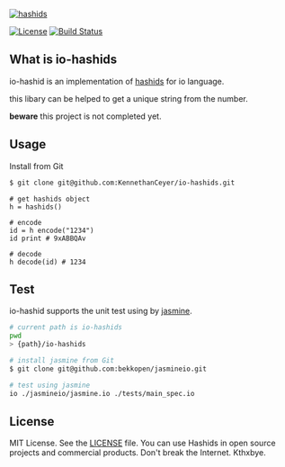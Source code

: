 
[![hashids](http://hashids.org/public/img/hashids.gif "Hashids")](http://hashids.org/)

[![License][license-image]][license-url] [![Build Status](https://travis-ci.org/KennethanCeyer/io-hashids.svg?branch=master)](https://travis-ci.org/KennethanCeyer/io-hashids)

What is io-hashids
------------------

io-hashid is an implementation of [hashids](http://hashids.org/) for io language.

this libary can be helped to get a unique string from the number.

**beware** this project is not completed yet.

Usage
-----

Install from Git

```bash
$ git clone git@github.com:KennethanCeyer/io-hashids.git
```

```io
# get hashids object
h = hashids()

# encode
id = h encode("1234")
id print # 9xABBQAv

# decode
h decode(id) # 1234
```

Test
----

io-hashid supports the unit test using by [jasmine](https://github.com/bekkopen/jasmineio).

```bash
# current path is io-hashids
pwd
> {path}/io-hashids

# install jasmine from Git
$ git clone git@github.com:bekkopen/jasmineio.git

# test using jasmine
io ./jasmineio/jasmine.io ./tests/main_spec.io
```

License
-------

MIT License. See the [LICENSE](LICENSE) file. You can use Hashids in open source projects and commercial products. Don't break the Internet. Kthxbye.

[license-url]: https://github.com/ivanakimov/hashids.js/blob/master/LICENSE
[license-image]: https://img.shields.io/packagist/l/hashids/hashids.svg?style=flat
